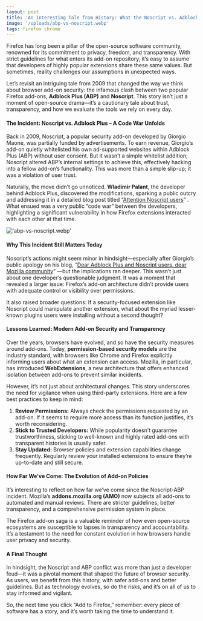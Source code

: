 ```yaml
---
layout: post
title: 'An Interesting Tale from History: What the Noscript vs. Adblock Plus Incident Taught Us About Add-on Security'
image: '/uploads/abp-vs-noscript.webp'
tags: firefox chrome
---
```

Firefox has long been a pillar of the open-source software community, renowned for its commitment to privacy, freedom, and transparency. With strict guidelines for what enters its add-on repository, it’s easy to assume that developers of highly popular extensions share these same values. But sometimes, reality challenges our assumptions in unexpected ways. 

Let’s revisit an intriguing tale from 2009 that changed the way we think about browser add-on security: the infamous clash between two popular Firefox add-ons, **Adblock Plus (ABP)** and **Noscript**. This story isn’t just a moment of open-source drama—it’s a cautionary tale about trust, transparency, and how we evaluate the tools we rely on every day.

#### **The Incident: Noscript vs. Adblock Plus – A Code War Unfolds**

Back in 2009, Noscript, a popular security add-on developed by Giorgio Maone, was partially funded by advertisements. To earn revenue, Giorgio’s add-on quietly whitelisted his own ad-supported websites within Adblock Plus (ABP) without user consent. But it wasn’t a simple whitelist addition; Noscript altered ABP’s internal settings to achieve this, effectively hacking into a fellow add-on’s functionality. This was more than a simple slip-up; it was a violation of user trust.

Naturally, the move didn’t go unnoticed. **Wladimir Palant**, the developer behind Adblock Plus, discovered the modifications, sparking a public outcry and addressing it in a detailed blog post titled “[Attention Noscript users](https://adblockplus.org/blog/attention-noscript-users)” . What ensued was a very public “code war” between the developers, highlighting a significant vulnerability in how Firefox extensions interacted with each other at that time.

!['abp-vs-noscript.webp']('/uploads/abp-vs-noscript.webp')

#### **Why This Incident Still Matters Today**

Noscript’s actions might seem minor in hindsight—especially after Giorgio’s public apology on his blog, “[Dear Adblock Plus and Noscript users, dear Mozilla community](http://hackademix.net/2009/05/04/dear-adblock-plus-and-noscript-users-dear-mozilla-community)” —but the implications ran deeper. This wasn’t just about one developer’s questionable judgment. It was a moment that revealed a larger issue: Firefox’s add-on architecture didn’t provide users with adequate control or visibility over permissions.

It also raised broader questions: If a security-focused extension like Noscript could manipulate another extension, what about the myriad lesser-known plugins users were installing without a second thought?

#### **Lessons Learned: Modern Add-on Security and Transparency**

Over the years, browsers have evolved, and so have the security measures around add-ons. Today, **permission-based security models** are the industry standard, with browsers like Chrome and Firefox explicitly informing users about what an extension can access. Mozilla, in particular, has introduced **WebExtensions**, a new architecture that offers enhanced isolation between add-ons to prevent similar incidents.

However, it’s not just about architectural changes. This story underscores the need for vigilance when using third-party extensions. Here are a few best practices to keep in mind:

1. **Review Permissions:** Always check the permissions requested by an add-on. If it seems to require more access than its function justifies, it’s worth reconsidering.
2. **Stick to Trusted Developers:** While popularity doesn’t guarantee trustworthiness, sticking to well-known and highly rated add-ons with transparent histories is usually safer.
3. **Stay Updated:** Browser policies and extension capabilities change frequently. Regularly review your installed extensions to ensure they’re up-to-date and still secure.

#### **How Far We’ve Come: The Evolution of Add-on Policies**

It’s interesting to reflect on how far we’ve come since the Noscript-ABP incident. Mozilla’s **addons.mozilla.org (AMO)** now subjects all add-ons to automated and manual reviews. There are stricter guidelines, better transparency, and a comprehensive permission system in place.

The Firefox add-on saga is a valuable reminder of how even open-source ecosystems are susceptible to lapses in transparency and accountability. It’s a testament to the need for constant evolution in how browsers handle user privacy and security.

#### **A Final Thought**

In hindsight, the Noscript and ABP conflict was more than just a developer feud—it was a pivotal moment that shaped the future of browser security. As users, we benefit from this history, with safer add-ons and better guidelines. But as technology evolves, so do the risks, and it’s on all of us to stay informed and vigilant.

So, the next time you click “Add to Firefox,” remember: every piece of software has a story, and it’s worth taking the time to understand it.

